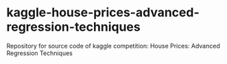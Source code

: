 <h1>kaggle-house-prices-advanced-regression-techniques</h1>
Repository for source code of kaggle competition: House Prices: Advanced Regression Techniques

